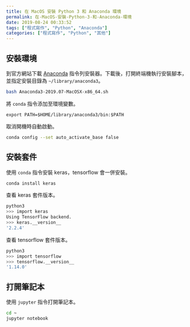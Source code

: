 ```yaml
---
title: 在 MacOS 安裝 Python 3 和 Anaconda 環境
permalink: 在-MacOS-安裝-Python-3-和-Anaconda-環境
date: 2019-08-24 00:33:52
tags: ["程式寫作", "Python", "Anaconda"]
categories: ["程式寫作", "Python", "其他"]
---
```


## 安裝環境

到官方網站下載 [Anaconda](https://www.anaconda.com/distribution/#download-section) 指令列安裝器。下載後，打開終端機執行安裝腳本，並指定安裝目錄為 `~/library/anaconda3`。

```BASH
bash Anaconda3-2019.07-MacOSX-x86_64.sh
```

將 `conda` 指令添加至環境變數。

```ENV
export PATH=$HOME/library/anaconda3/bin:$PATH
```

取消開機時自動啟動。

```BASH
conda config --set auto_activate_base false
```

## 安裝套件

使用 `conda` 指令安裝 keras，tensorflow 會一併安裝。

```BASH
conda install keras
```

查看 keras 套件版本。

```BASH
python3
>>> import keras
Using TensorFlow backend.
>>> keras.__version__
'2.2.4'
```

查看 tensorflow 套件版本。

```BASH
python3
>>> import tensorflow
>>> tensorflow.__version__
'1.14.0'
```

## 打開筆記本

使用 `jupyter` 指令打開筆記本。

```BASH
cd ~
jupyter notebook
```
